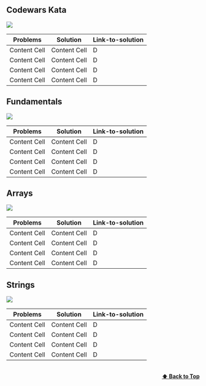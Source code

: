 ## Codewars Kata

<summary><img id="array" src="https://img.shields.io/badge/Codewars Kata-brightgreen?style=for-the-badge"></summary>


| Problems  | Solution |  Link-to-solution       
| ------------- | ------------- |-----------|
| Content Cell  | Content Cell  |D
| Content Cell  | Content Cell  |D
| Content Cell  | Content Cell  |D
| Content Cell  | Content Cell  |D


## Fundamentals

<summary><img id="array" src="https://img.shields.io/badge/Fundamentals-brightgreen?style=for-the-badge"></summary>


| Problems  | Solution |  Link-to-solution       
| ------------- | ------------- |-----------|
| Content Cell  | Content Cell  |D
| Content Cell  | Content Cell  |D
| Content Cell  | Content Cell  |D
| Content Cell  | Content Cell  |D
## Arrays

<summary><img id="array" src="https://img.shields.io/badge/Arrays-brightgreen?style=for-the-badge"></summary>


| Problems  | Solution |  Link-to-solution       
| ------------- | ------------- |-----------|
| Content Cell  | Content Cell  |D
| Content Cell  | Content Cell  |D
| Content Cell  | Content Cell  |D
| Content Cell  | Content Cell  |D


## Strings

<summary><img id="array" src="https://img.shields.io/badge/Strings-brightgreen?style=for-the-badge"></summary>


| Problems  | Solution |  Link-to-solution       
| ------------- | ------------- |-----------|
| Content Cell  | Content Cell  |D
| Content Cell  | Content Cell  |D
| Content Cell  | Content Cell  |D
| Content Cell  | Content Cell  |D

<br/>
<div align="right">
    <b><a href="#arrays">⬆️ Back to Top</a></b>
</div>
<br/>
</details>
